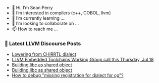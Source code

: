 - 👋 Hi, I’m Sean Perry
- 👀 I’m interested in compilers (c++, COBOL, llvm)
- 🌱 I’m currently learning ...
- 💞️ I’m looking to collaborate on ...
- 📫 How to reach me ...

<!---
s66perry/s66perry is a ✨ special ✨ repository because its `README.md` (this file) appears on your GitHub profile.
You can click the Preview link to take a look at your changes.
--->
### 📕 Latest LLVM Discourse Posts

<!-- DISCOURSE-LLVM:START -->
- [Lowering from CHIRRTL dialect](https://discourse.llvm.org/t/lowering-from-chirrtl-dialect/80164#post_2)
- [LLVM Embedded Toolchains Working Group call this Thursday, Jul 18](https://discourse.llvm.org/t/llvm-embedded-toolchains-working-group-call-this-thursday-jul-18/80167#post_1)
- [Building libc as shared object](https://discourse.llvm.org/t/building-libc-as-shared-object/80166#post_2)
- [Building libc as shared object](https://discourse.llvm.org/t/building-libc-as-shared-object/80166#post_1)
- [How to debug &quot;missing registration for dialect for op&quot;?](https://discourse.llvm.org/t/how-to-debug-missing-registration-for-dialect-for-op/80165#post_1)
<!-- DISCOURSE-LLVM:END -->

